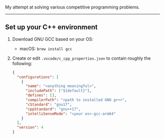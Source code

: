 My attempt at solving various competitive programming problems.

---

## Set up your C++ environment

1.  Download GNU GCC based on your OS:

    - macOS: `brew install gcc`

2.  Create or edit `.vscode/c_cpp_properties.json` to contain roughly the following:

    ```json
    {
      "configurations": [
        {
          "name": "<anything meaningful>",
          "includePath": ["${default}"],
          "defines": [],
          "compilerPath": "<path to installed GNU g++>",
          "cStandard": "gnu17",
          "cppStandard": "gnu++17",
          "intelliSenseMode": "<your os>-gcc-arm64"
        }
      ],
      "version": 4
    }
    ```

